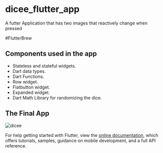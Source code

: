 # dicee_flutter_app

A futter Application that has two images that reactively change when pressed

#FlutterBrew

## Components used in the app

- Stateless and stateful widgets.
- Dart data types.
- Dart Functions.
- Row widget.
- Flatbutton widget.
- Expanded widget.
- Dart Math Library for randomizing the dice.

## The Final App
![dicee](https://user-images.githubusercontent.com/77331723/107881397-12d60680-6e99-11eb-8295-98d45d33d472.gif)

For help getting started with Flutter, view the
[online documentation](https://flutter.dev/docs), which offers tutorials,
samples, guidance on mobile development, and a full API reference.

